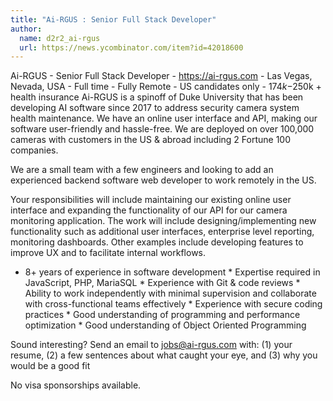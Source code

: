 ```yaml
---
title: "Ai-RGUS : Senior Full Stack Developer"
author:
  name: d2r2_ai-rgus
  url: https://news.ycombinator.com/item?id=42018600
---
```

Ai-RGUS - Senior Full Stack Developer - <a href="https:&#x2F;&#x2F;ai-rgus.com" rel="nofollow">https:&#x2F;&#x2F;ai-rgus.com</a> - Las Vegas, Nevada, USA - Full time - Fully Remote - US candidates only - $174k-$250k + health insurance
Ai-RGUS is a spinoff of Duke University that has been developing AI software since 2017 to address security camera system health maintenance. We have an online user interface and API, making our software user-friendly and hassle-free. We are deployed on over 100,000 cameras with customers in the US &amp; abroad including 2 Fortune 100 companies.

We are a small team with a few engineers and looking to add an experienced backend software web developer to work remotely in the US.

Your responsibilities will include maintaining our existing online user interface and expanding the functionality of our API for our camera monitoring application. The work will include designing&#x2F;implementing new functionality such as additional user interfaces, enterprise level reporting, monitoring dashboards. Other examples include developing features to improve UX and to facilitate internal workflows.

* 8+ years of experience in software development * Expertise required in JavaScript, PHP, MariaSQL * Experience with Git &amp; code reviews * Ability to work independently with minimal supervision and collaborate with cross-functional teams effectively * Experience with secure coding practices * Good understanding of programming and performance optimization * Good understanding of Object Oriented Programming

Sound interesting? Send an email to jobs@ai-rgus.com with: (1) your resume, (2) a few sentences about what caught your eye, and (3) why you would be a good fit

No visa sponsorships available.
<JobApplication />
